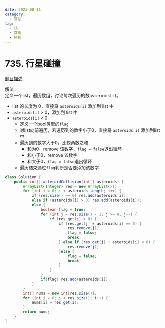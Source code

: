 ```yaml
---
date: 2023-08-11
category: 
  - 算法
tag: 
  - 栈
  - 数组
  - 模拟
---
```


# 735. 行星碰撞

<Badge text="中等" type="warning" vertical="middle" />

[题目描述](https://leetcode.cn/problems/asteroid-collision/description/?envType=study-plan-v2&envId=leetcode-75)

解法：  
定义一个list，遍历数组，讨论每次遍历的数`asteroids[i]`。
- list 的长度为 0，直接将 `asteroids[i]` 添加到 list 中
- `asteroids[i]` > 0，添加到 list 中
- `asteroids[i]` < 0
  - 定义一个bool类型的`flag`
  - 对list向前遍历，若遍历到的数字小于0，直接将 `asteroids[i]` 添加到list中
  - 遍历到的数字大于0，比较两数之和
    - 和为0，remove 该数字，`flag = false`退出循环
    - 和小于0，remove 该数字
    - 和大于0，`flag = false`退出循环
  - 遍历结束通过`flag`判断是否要添加该数字

```java
class Solution {
    public int[] asteroidCollision(int[] asteroids) {
        ArrayList<Integer> res = new ArrayList<>();
        for (int i = 0; i < asteroids.length; i++) {
            if (res.size() == 0) res.add(asteroids[i]);
            else if (asteroids[i] > 0) res.add(asteroids[i]);
            else {
                boolean flag = true;
                for (int j = res.size() - 1; j >= 0; j--) {
                    if (res.get(j) > 0) {
                        if (res.get(j) + asteroids[i] == 0) {
                            res.remove(j);
                            flag = false;
                            break;
                        } else if (res.get(j) + asteroids[i] < 0) {
                            res.remove(j);
                        }else {
                            flag = false;
                            break;
                        }
                    }
                }
                if(flag) res.add(asteroids[i]);
            }
        }
        int[] nums = new int[res.size()];
        for (int i = 0; i < res.size(); i++) {
            nums[i] = res.get(i);
        }
        return nums;
    }
}
```